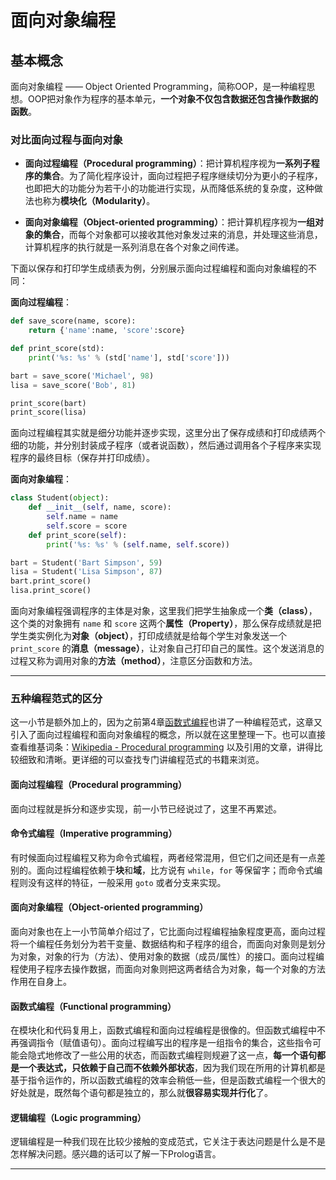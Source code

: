 # 面向对象编程

## 基本概念

面向对象编程 —— Object Oriented Programming，简称OOP，是一种编程思想。OOP把对象作为程序的基本单元，**一个对象不仅包含数据还包含操作数据的函数**。

### 对比面向过程与面向对象

- **面向过程编程（Procedural programming）**：把计算机程序视为**一系列子程序的集合**。为了简化程序设计，面向过程把子程序继续切分为更小的子程序，也即把大的功能分为若干小的功能进行实现，从而降低系统的复杂度，这种做法也称为**模块化（Modularity）**。

- **面向对象编程（Object-oriented programming）**：把计算机程序视为**一组对象的集合**，而每个对象都可以接收其他对象发过来的消息，并处理这些消息，计算机程序的执行就是一系列消息在各个对象之间传递。

下面以保存和打印学生成绩表为例，分别展示面向过程编程和面向对象编程的不同：

**面向过程编程**：

```python
def save_score(name, score):
    return {'name':name, 'score':score}

def print_score(std):
    print('%s: %s' % (std['name'], std['score']))

bart = save_score('Michael', 98)
lisa = save_score('Bob', 81)

print_score(bart)
print_score(lisa)
```

面向过程编程其实就是细分功能并逐步实现，这里分出了保存成绩和打印成绩两个细的功能，并分别封装成子程序（或者说函数），然后通过调用各个子程序来实现程序的最终目标（保存并打印成绩）。

**面向对象编程**：

```python
class Student(object):
    def __init__(self, name, score):
        self.name = name
        self.score = score
    def print_score(self):
        print('%s: %s' % (self.name, self.score))

bart = Student('Bart Simpson', 59)
lisa = Student('Lisa Simpson', 87)
bart.print_score()
lisa.print_score()
```

面向对象编程强调程序的主体是对象，这里我们把学生抽象成一个**类（class）**，这个类的对象拥有 `name` 和 `score` 这两个**属性（Property）**，那么保存成绩就是把学生类实例化为**对象（object）**，打印成绩就是给每个学生对象发送一个 `print_score` 的**消息（message）**，让对象自己打印自己的属性。这个发送消息的过程又称为调用对象的**方法（method）**，注意区分函数和方法。

---

### 五种编程范式的区分

这一小节是额外加上的，因为之前第4章[函数式编程](https://github.com/familyld/learnpython/blob/master/My_Python_Notebook/04%E5%87%BD%E6%95%B0%E5%BC%8F%E7%BC%96%E7%A8%8B.md)也讲了一种编程范式，这章又引入了面向过程编程和面向对象编程的概念，所以就在这里整理一下。也可以直接查看维基词条：[Wikipedia - Procedural programming](https://en.wikipedia.org/wiki/Procedural_programming#Comparison_with_imperative_programming) 以及引用的文章，讲得比较细致和清晰。更详细的可以查找专门讲编程范式的书籍来浏览。

#### 面向过程编程（Procedural programming）

面向过程就是拆分和逐步实现，前一小节已经说过了，这里不再累述。

#### 命令式编程（Imperative programming）

有时候面向过程编程又称为命令式编程，两者经常混用，但它们之间还是有一点差别的。面向过程编程依赖于**块**和**域**，比方说有 `while`，`for` 等保留字；而命令式编程则没有这样的特征，一般采用 `goto` 或者分支来实现。

#### 面向对象编程（Object-oriented programming）

面向对象也在上一小节简单介绍过了，它比面向过程编程抽象程度更高，面向过程将一个编程任务划分为若干变量、数据结构和子程序的组合，而面向对象则是划分为对象，对象的行为（方法）、使用对象的数据（成员/属性）的接口。面向过程编程使用子程序去操作数据，而面向对象则把这两者结合为对象，每一个对象的方法作用在自身上。

#### 函数式编程（Functional programming）

在模块化和代码复用上，函数式编程和面向过程编程是很像的。但函数式编程中不再强调指令（赋值语句）。面向过程编写出的程序是一组指令的集合，这些指令可能会隐式地修改了一些公用的状态，而函数式编程则规避了这一点，**每一个语句都是一个表达式，只依赖于自己而不依赖外部状态**，因为我们现在所用的计算机都是基于指令运作的，所以函数式编程的效率会稍低一些，但是函数式编程一个很大的好处就是，既然每个语句都是独立的，那么就**很容易实现并行化**了。

#### 逻辑编程（Logic programming）

逻辑编程是一种我们现在比较少接触的变成范式，它关注于表达问题是什么是不是怎样解决问题。感兴趣的话可以了解一下Prolog语言。

---

<br>



